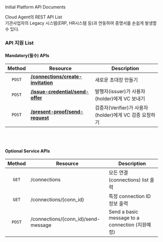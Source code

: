 <p>Initial Platform API Documents</p>

Cloud Agent의 REST API List<br>
기관사업자의 Legacy 시스템(ERP, HR시스템 등)과 연동하여 증명서를 손쉽게 발생할 수 있다.

### API 지원 List

#### Mandatory(필수) APIs

   Method  | Resource | Description 
  :---: | --- | --- 
  `POST` | **[/connections/create-invitation](../auto_connection/#step-1-faber-alice-create-invitation-send-invitation)** | 새로운 초대장 만들기 
  `POST` | **[/issue-credential/send-offer](#)** | 발행자(issuer)가 사용자(holder)에게 VC 보내기
  `POST` | **[/present-proof/send-request](#)** | 검증자(Verifier)가 사용자(holder)에게 VC 검증 요청하기 



<br><br>

#### Optional Service APIs

   Method  | Resource | Description 
  :---: | --- | --- 
  `GET` | /connections | 모든 연결(connections) list 출력
  `GET` | /connections/{conn_id} | 특정 connection ID 정보 출력
  `POST` | /connections/{conn_id}/send-message| Send a basic message to a connection (지원예정)